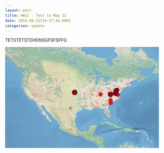 ```yaml
---
layout: post
title: HW11 - Text to Map II
date: 2019-08-22T14:37:44.000Z
categories: update
---
```

TETSTETSTDHDNSGFSFSFFG

<img src="/images/fulls/Dispatch-freq-1861-1865_GIF-Animation_MID.gif" class="fit image"> 
